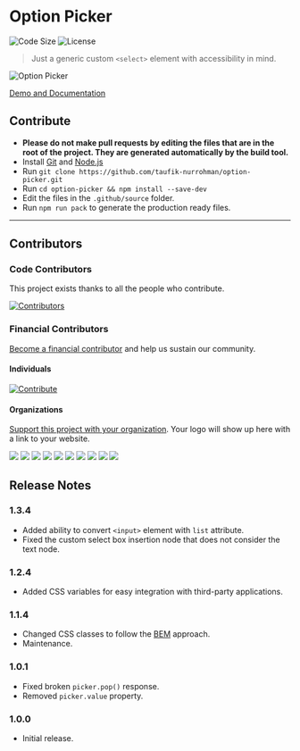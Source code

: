Option Picker
=============

![Code Size](https://img.shields.io/github/languages/code-size/taufik-nurrohman/option-picker?color=%23444&style=for-the-badge) ![License](https://img.shields.io/github/license/taufik-nurrohman/option-picker?color=%23444&style=for-the-badge)

> Just a generic custom `<select>` element with accessibility in mind.

![Option Picker](https://user-images.githubusercontent.com/1669261/126900722-52aa3eab-aa38-424f-8134-f5f7cd902859.png)

[Demo and Documentation](https://taufik-nurrohman.github.io/option-picker "View Demo")

Contribute
----------

 - **Please do not make pull requests by editing the files that are in the root of the project. They are generated automatically by the build tool.**
 - Install [Git](https://en.wikipedia.org/wiki/Git) and [Node.js](https://en.wikipedia.org/wiki/Node.js)
 - Run `git clone https://github.com/taufik-nurrohman/option-picker.git`
 - Run `cd option-picker && npm install --save-dev`
 - Edit the files in the `.github/source` folder.
 - Run `npm run pack` to generate the production ready files.

---

Contributors
------------

### Code Contributors

This project exists thanks to all the people who contribute.

[![Contributors](https://opencollective.com/option-picker/contributors.svg?width=890&button=false)](https://github.com/taufik-nurrohman/option-picker/graphs/contributors)

### Financial Contributors

[Become a financial contributor](https://opencollective.com/option-picker/contribute) and help us sustain our community.

#### Individuals

[![Contribute](https://opencollective.com/option-picker/individuals.svg?width=890)](https://opencollective.com/option-picker)

#### Organizations

[Support this project with your organization](https://opencollective.com/option-picker/contribute). Your logo will show up here with a link to your website.

<a href="https://opencollective.com/option-picker/organization/0/website"><img src="https://opencollective.com/option-picker/organization/0/avatar.svg"></a>
<a href="https://opencollective.com/option-picker/organization/1/website"><img src="https://opencollective.com/option-picker/organization/1/avatar.svg"></a>
<a href="https://opencollective.com/option-picker/organization/2/website"><img src="https://opencollective.com/option-picker/organization/2/avatar.svg"></a>
<a href="https://opencollective.com/option-picker/organization/3/website"><img src="https://opencollective.com/option-picker/organization/3/avatar.svg"></a>
<a href="https://opencollective.com/option-picker/organization/4/website"><img src="https://opencollective.com/option-picker/organization/4/avatar.svg"></a>
<a href="https://opencollective.com/option-picker/organization/5/website"><img src="https://opencollective.com/option-picker/organization/5/avatar.svg"></a>
<a href="https://opencollective.com/option-picker/organization/6/website"><img src="https://opencollective.com/option-picker/organization/6/avatar.svg"></a>
<a href="https://opencollective.com/option-picker/organization/7/website"><img src="https://opencollective.com/option-picker/organization/7/avatar.svg"></a>
<a href="https://opencollective.com/option-picker/organization/8/website"><img src="https://opencollective.com/option-picker/organization/8/avatar.svg"></a>
<a href="https://opencollective.com/option-picker/organization/9/website"><img src="https://opencollective.com/option-picker/organization/9/avatar.svg"></a>

Release Notes
-------------

### 1.3.4

 - Added ability to convert `<input>` element with `list` attribute.
 - Fixed the custom select box insertion node that does not consider the text node.

### 1.2.4

 - Added CSS variables for easy integration with third-party applications.

### 1.1.4

 - Changed CSS classes to follow the [BEM](http://getbem.com) approach.
 - Maintenance.

### 1.0.1

 - Fixed broken `picker.pop()` response.
 - Removed `picker.value` property.

### 1.0.0

 - Initial release.
